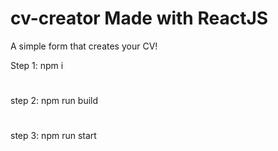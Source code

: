 # cv-creator Made with ReactJS
A simple form that creates your CV! 

Step 1: npm i
#
step 2: npm run build
#
step 3: npm run start
#
